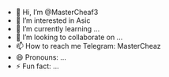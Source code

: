 - 👋 Hi, I’m @MasterCheaf3
- 👀 I’m interested in Asic
- 🌱 I’m currently learning ...
- 💞️ I’m looking to collaborate on ...
- 📫 How to reach me Telegram: MasterCheaz
- 😄 Pronouns: ...
- ⚡ Fun fact: ...

<!---
MasterCheaf3/MasterCheaf3 is a ✨ special ✨ repository because its `README.md` (this file) appears on your GitHub profile.
You can click the Preview link to take a look at your changes.
--->
